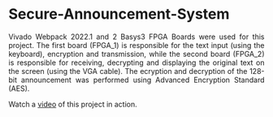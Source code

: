 # Secure-Announcement-System
<p align= "justify"> Vivado Webpack 2022.1 and 2 Basys3 FPGA Boards were used for this project. The first board (FPGA_1) is responsible for
the text input (using the keyboard), encryption and transmission, while the second board (FPGA_2) is responsible for receiving, decrypting and displaying the original text on the screen (using the VGA cable).
The ecryption and decryption of the 128-bit announcement was performed using Advanced Encryption
Standard (AES).</p>
Watch a <a href = "https://drive.google.com/file/d/1Mlgey_gwEzzArXEZg0iBOOeMKAJMTPAO/view?usp=sharing">video</a> of this project in action.
